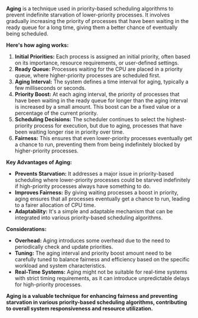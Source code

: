  **Aging** is a technique used in priority-based scheduling algorithms to prevent indefinite starvation of lower-priority processes. It involves gradually increasing the priority of processes that have been waiting in the ready queue for a long time, giving them a better chance of eventually being scheduled.

**Here's how aging works:**

1. **Initial Priorities:** Each process is assigned an initial priority, often based on its importance, resource requirements, or user-defined settings.
2. **Ready Queue:** Processes waiting for the CPU are placed in a priority queue, where higher-priority processes are scheduled first.
3. **Aging Interval:** The system defines a time interval for aging, typically a few milliseconds or seconds.
4. **Priority Boost:** At each aging interval, the priority of processes that have been waiting in the ready queue for longer than the aging interval is increased by a small amount. This boost can be a fixed value or a percentage of the current priority.
5. **Scheduling Decisions:** The scheduler continues to select the highest-priority process for execution, but due to aging, processes that have been waiting longer rise in priority over time.
6. **Fairness:** This ensures that even lower-priority processes eventually get a chance to run, preventing them from being indefinitely blocked by higher-priority processes.

**Key Advantages of Aging:**

- **Prevents Starvation:** It addresses a major issue in priority-based scheduling where lower-priority processes could be starved indefinitely if high-priority processes always have something to do.
- **Improves Fairness:** By giving waiting processes a boost in priority, aging ensures that all processes eventually get a chance to run, leading to a fairer allocation of CPU time.
- **Adaptability:** It's a simple and adaptable mechanism that can be integrated into various priority-based scheduling algorithms.

**Considerations:**

- **Overhead:** Aging introduces some overhead due to the need to periodically check and update priorities.
- **Tuning:** The aging interval and priority boost amount need to be carefully tuned to balance fairness and efficiency based on the specific workload and system characteristics.
- **Real-Time Systems:** Aging might not be suitable for real-time systems with strict timing requirements, as it can introduce unpredictable delays for high-priority processes.

**Aging is a valuable technique for enhancing fairness and preventing starvation in various priority-based scheduling algorithms, contributing to overall system responsiveness and resource utilization.**
